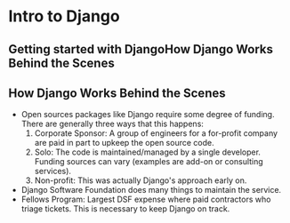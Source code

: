 # Intro to Django

## Getting started with DjangoHow Django Works Behind the Scenes

## How Django Works Behind the Scenes

- Open sources packages like Django require some degree of funding. There are generally three ways that this happens:
  1. Corporate Sponsor: A group of engineers for a for-profit company are paid in part to upkeep the open source code. 
  2. Solo: The code is maintained/managed by a single developer. Funding sources can vary (examples are add-on or consulting services).
  3. Non-profit: This was actually Django's approach early on.
- Django Software Foundation does many things to maintain the service.
- Fellows Program: Largest DSF expense where paid contractors who triage tickets. This is necessary to keep Django on track. 
